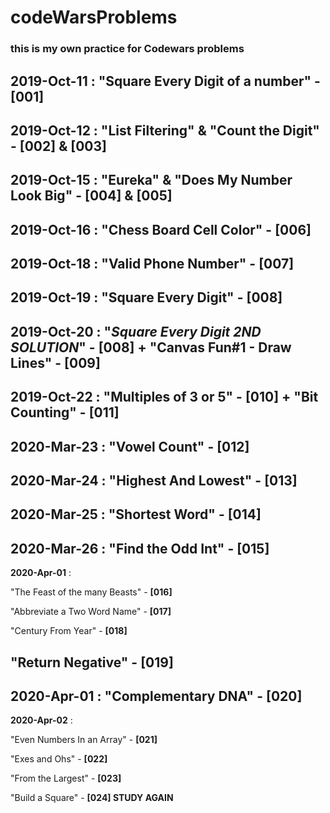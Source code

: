 # codeWarsProblems

### this is my own practice for Codewars problems


**2019-Oct-11** : "Square Every Digit of a number" - **[001]**
---
**2019-Oct-12** : "List Filtering" & "Count the Digit" - **[002] & [003]**
---
**2019-Oct-15** : "Eureka" & "Does My Number Look Big" - **[004] & [005]**
---
**2019-Oct-16** : "Chess Board Cell Color" - **[006]**
---
**2019-Oct-18** : "Valid Phone Number" - **[007]**
---
**2019-Oct-19** : "Square Every Digit" - **[008]**
---
**2019-Oct-20** : "*Square Every Digit 2ND SOLUTION*" - **[008]** + "Canvas Fun#1 - Draw Lines" - **[009]**
---
**2019-Oct-22** : "Multiples of 3 or 5" - **[010]** + "Bit Counting" - **[011]**
---
**2020-Mar-23** : "Vowel Count" - **[012]**
---
**2020-Mar-24** : "Highest And Lowest" - **[013]**
---
**2020-Mar-25** : "Shortest Word" - **[014]**
---
**2020-Mar-26** : "Find the Odd Int" - **[015]**
---
**2020-Apr-01** :

"The Feast of the many Beasts" - **[016]**


"Abbreviate a Two Word Name" - **[017]**


"Century From Year" - **[018]**


"Return Negative" - **[019]**
---
**2020-Apr-01** : "Complementary DNA" - **[020]**
---
**2020-Apr-02** :

"Even Numbers In an Array" - **[021]**


"Exes and Ohs" - **[022]**


"From the Largest" - **[023]**


"Build a Square" - **[024] STUDY AGAIN**



